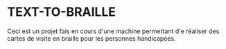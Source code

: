 # TEXT-TO-BRAILLE
Ceci  est un projet fais en cours d'une machine permettant d'e réaliser des cartes de visite en braille pour les personnes handicapées.
